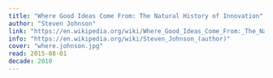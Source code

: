 ```yaml
---
title: "Where Good Ideas Come From: The Natural History of Innovation"
author: "Steven Johnson"
link: "https://en.wikipedia.org/wiki/Where_Good_Ideas_Come_From:_The_Natural_History_of_Innovation"
info: "https://en.wikipedia.org/wiki/Steven_Johnson_(author)"
cover: "where.johnson.jpg"
read: 2015-08-01
decade: 2010
---
```

